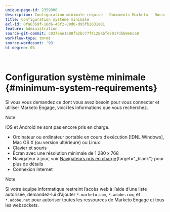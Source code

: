 ```yaml
---
unique-page-id: 2359900
description: Configuration minimale requise - Documents Marketo - Documentation du produit
title: Configuration système minimale
exl-id: 0fa8369f-18d6-45f2-80d0-d95fb2631a01
feature: Administration
source-git-commit: c0375ae1a08fa2bc77f4128abfe5017db69e6ca8
workflow-type: tm+mt
source-wordcount: '93'
ht-degree: 0%

---
```


# Configuration système minimale {#minimum-system-requirements}

Si vous vous demandez ce dont vous avez besoin pour vous connecter et utiliser Marketo Engage, voici les informations que vous recherchez.

>[!NOTE]
>
>iOS et Android ne sont pas encore pris en charge.

* Ordinateur ou ordinateur portable en cours d’exécution [!DNL Windows], Mac OS X (ou version ultérieure) ou Linux
* Clavier et souris
* Écran avec une résolution minimale de 1 280 x 768
* Navigateur à jour, voir [Navigateurs pris en charge](/help/marketo/product-docs/administration/setup-administration/supported-browsers.md){target="_blank"} pour plus de détails
* Connexion Internet

>[!NOTE]
>
>Si votre équipe informatique restreint l’accès web à l’aide d’une liste autorisée, demandez-lui d’ajouter `*.marketo.com`, `*.adobe.com`, et `*.adobe.net` pour autoriser toutes les ressources de Marketo Engage et tous les websockets.
